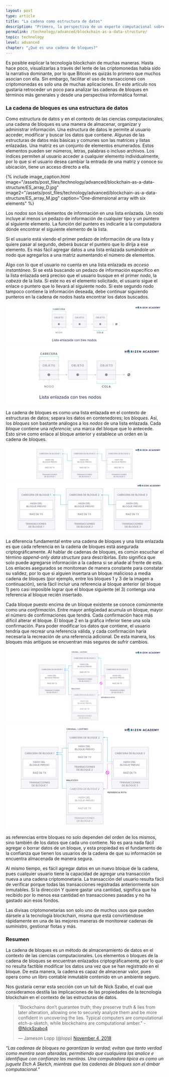 ```yaml
---
layout: post
type: article
title: "La cadena como estructura de datos"
description: "Primero, la perspectiva de un experto computacional sobre la cadena de bloques como una estructura de datos."
permalink: /technology/advanced/blockchain-as-a-data-structure/
topic: technology
level: advanced
chapter: "¿Qué es una cadena de bloques?"
---
```


Es posible explicar la tecnología blockchain de muchas maneras. Hasta hace poco, visualizarlas a través del lente de las criptomonedas había sido la narrativa dominante, por lo que Bitcoin es quizás lo primero que muchos asocian con ella. Sin embargo, facilitar el uso de transacciones con criptomonedas es solo una de muchas aplicaciones. En este artículo nos gustaría retroceder un poco para analizar las cadenas de bloques en términos más generales y desde una perspectiva informática formal.

### La cadena de bloques es una estructura de datos

Como estructura de datos y en el contexto de las ciencias computacionales, una cadena de bloques es una manera de almacenar, organizar y administrar información. Una estructura de datos le permite al usuario acceder, modificar y buscar los datos que contiene. Algunas de las estructuras de datos más básicas y comunes son las matrices y listas enlazadas. Una matriz es un conjunto de elementos enumerados. Estos elementos pueden ser números, letras, palabras o incluso archivos. Los índices permiten al usuario acceder a cualquier elemento individualmente, por lo que si el usuario desea cambiar la entrada de una matriz y conoce su ubicación, tiene un acceso directo a ella.

{%
  include image_caption.html
  image="/assets/post_files/technology/advanced/blockchain-as-a-data-structure/ES_array_D.jpg"
  image2="/assets/post_files/technology/advanced/blockchain-as-a-data-structure/ES_array_M.jpg"
  caption="One-dimensional array with six elements"
%}

Los _nodos_ son los elementos de información en una lista enlazada. Un nodo incluye al menos un pedazo de información de cualquier tipo y un puntero al siguiente elemento. La función del puntero es indicarle a la computadora dónde encontrar el siguiente elemento de la lista.

Si el usuario está viendo el primer pedazo de información de una lista y quiere pasar al segundo, deberá buscar el puntero que lo dirija a ese elemento. Es más fácil agregar datos a una lista enlazada sumándole un nodo que agregarlos a una matriz aumentando el número de elementos. 

Algo con lo que el usuario no cuenta en una lista enlazada es _acceso instantáneo_. Si se está buscando un pedazo de información específico en la lista enlazada será preciso que el usuario busque en el primer _nodo_, la _cabeza_ de la lista. Si este no es el elemento solicitado, el usuario sigue el enlace o puntero que lo llevará al siguiente nodo. Si este segundo nodo tampoco contiene la información deseada, debe continuar siguiendo punteros en la cadena de nodos hasta encontrar los datos buscados.

![Linked List](/assets/post_files/technology/advanced/blockchain-as-a-data-structure/ES_linked_list_D.jpg)
![Linked List](/assets/post_files/technology/advanced/blockchain-as-a-data-structure/ES_linked_list_M.jpg)

La cadena de bloques es como una lista enlazada en el contexto de estructuras de datos; separa los datos en contenedores; los _bloques_. Así, los _bloques_ son bastante análogos a los _nodos_ de una lista enlazada. Cada _bloque_ contiene una _referencia_; una marca del bloque que lo antecede. Esto sirve como enlace al bloque anterior y establece un orden en la cadena de bloques.

![Blockchain data](/assets/post_files/technology/advanced/blockchain-as-a-data-structure/ES_blockchain_data_D.jpg)
![Blockchain data](/assets/post_files/technology/advanced/blockchain-as-a-data-structure/ES_blockchain_data_M.jpg)

La diferencia fundamental entre una cadena de bloques y una lista enlazada es que cada referencia en la cadena de bloques está asegurada criptográficamente. Al hablar de cadenas de bloques, es común escuchar el término _append-only data structure_ para describirlas. Esto significa que solo puede agregarse información a la cadena si se añade al frente de esta. Los enlaces asegurados se monitorean de manera constante para constatar su validez, por lo que si alguien insertara un bloque malicioso a media cadena de bloques (por ejemplo, entre los bloques 1 y 3 de la imagen a continuación), sería fácil incluir una referencia al bloque anterior (el bloque 1) pero casi imposible lograr que el bloque siguiente (el 3) contenga una referencia al bloque recién insertado.

Cada bloque puesto encima de un bloque existente se conoce comúnmente como una _confirmación_. Entre mayor antigüedad acumula un bloque, mayor el número de confirmaciones que tendrá. Cada confirmación hace más difícil alterar el bloque. El bloque 2 en la gráfica inferior tiene una sola confirmación. Para poder modificar los datos que contiene, el usuario tendría que recrear una referencia válida, y cada confirmación haría necesaria la recreación de una referencia adicional. De esta manera, los bloques más antiguos se encuentran más seguros de sufrir cambios.

![Blockchain broken](/assets/post_files/technology/advanced/blockchain-as-a-data-structure/ES_blockchain_broken_D.jpg)
![Blockchain broken](/assets/post_files/technology/advanced/blockchain-as-a-data-structure/ES_blockchain_broken_M.jpg)

as referencias entre bloques no solo dependen del orden de los mismos, sino también de los datos que cada uno contiene. No es para nada fácil agregar o borrar datos de un bloque, y esta propiedad es el fundamento de la confianza que tienen los usuarios de la cadena de que su información se encuentra almacenada de manera segura.

Al mismo tiempo, es fácil agregar datos en un nuevo bloque de la cadena, pues cualquier usuario tiene la capacidad de agregar una transacción nueva a una cadena criptomonetaria. La transacción del usuario resulta fácil de verificar porque todas las transacciones registradas anteriormente son inmutables. Si la dirección Y quiere gastar una cantidad, significa que ha recibido por lo menos esa cantidad en transacciones pasadas y no ha gastado aún esos fondos.

Las divisas criptomonetarias son solo uno de muchos usos que pueden dársele a la tecnología blockchain, misma que está convirtiéndose rápidamente en una de las mejores maneras de monitorear cadenas de suministro, gestionar flotas y más.

### Resumen

La cadena de bloques es un método de almacenamiento de datos en el contexto de las ciencias computacionales. Los elementos o bloques de la cadena de bloques se encuentran enlazados criptográficamente, por lo que no resulta factible modificar los datos una vez que se han registrado en el bloque. De esta manera, la cadena es capaz de almacenar valor, pues opera como un libro contable inmutable contenido en un ambiente seguro.

Nos gustaría cerrar esta sección con un tuit de Nick Szabo, el cual que consideramos destila las implicaciones de las propiedades de la tecnología blockchain en el contexto de las estructuras de datos.

<blockquote class="twitter-tweet"><p lang="en" dir="ltr">&quot;Blockchains don’t guarantee truth; they preserve truth &amp; lies from later alteration, allowing one to securely analyze them and be more confident in uncovering the lies. Typical computers are computational etch-a-sketch, while blockchains are computational amber.&quot; - <a href="https://twitter.com/NickSzabo4?ref_src=twsrc%5Etfw">@NickSzabo4</a></p>&mdash; Jameson Lopp (@lopp) <a href="https://twitter.com/lopp/status/1059227449232445440?ref_src=twsrc%5Etfw">November 4, 2018</a></blockquote> <script async src="https://platform.twitter.com/widgets.js" charset="utf-8"></script>

_“Las cadenas de bloques no garantizan la verdad; evitan que tanto verdad como mentira sean alteradas, permitiendo que cualquiera las analice e identifique con confianza las mentiras. Una computadora típica es como un juguete Etch A Sketch, mientras que las cadenas de bloques son el ámbar computacional.”_